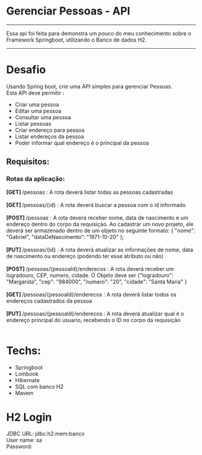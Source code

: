 ﻿# Gerenciar Pessoas - API
<hr>

Essa api foi feita para demonstra um pouco do meu 
conhecimento sobre o Framework Springboot, utilizando o Banco de dados H2.

<hr>

# Desafio
Usando Spring boot, crie uma API simples para gerenciar Pessoas.<br>
Esta API deve permitir :

- Criar uma pessoa
- Editar uma pessoa
- Consultar uma pessoa
- Listar pessoas
- Criar endereço para pessoa
- Listar endereços da pessoa
- Poder informar qual endereço é o principal da pessoa  


## Requisitos:
### Rotas da aplicação:
<b>[GET] </b> /pessoas : A rota deverá listar todas as pessoas cadastradas<br><br>
<b>[GET] </b> /pessoas/{id} : A rota deverá buscar a pessoa com o id informado<br><br>
<b>[POST] </b> /pessoas :  A rota deverá receber nome, data de nascimento e um endereço dentro do corpo da requisição. Ao cadastrar um novo projeto, ele deverá ser armazenado dentro de um objeto no seguinte formato: { "nome": "Gabriel", "dataDeNascimento": "1971-10-20" };<br><br>
<b>[PUT] </b> /pessoas/{id} : A rota deverá atualizar as informações de nome, data de nascimento ou endereço (podendo ter esse atributo ou não) <br><br>
<b>[POST] </b> /pessoas/{pessoaId}/enderecos :  A rota deverá receber um logradouro, CEP, numero, cidade. O Objeto deve ser {"logradouro": "Margarida", "cep": "984000", "numero": "20", "cidade": "Santa Maria" }<br><br>
<b>[GET] </b> /pessoas/{pessoaId}/enderecos : A rota deverá listar todos os endereços cadastrados da pessoa<br><br>
<b>[PUT] </b> /pessoas/{pessoaId}/enderecos : A rota deverá atualizar qual é o endereço principal do usuario, recebendo o ID no corpo da requisição<br><br>


# Techs:
- Springboot
- Lombook
- Hibernate
- SQL com banco H2
- Mavem

# H2 Login
JDBC URL: jdbc:h2:mem:banco<br>
User name: sa<br>
Password: <br>
